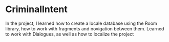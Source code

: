 # CriminalIntent
In the project, I learned how to create a locale database using the Room library,
how to work with fragments and novigation between them. 
Learned to work with Dialogues, as well as how to localize the project

